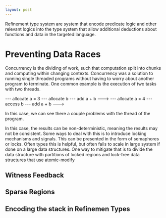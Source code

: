 ```yaml
---
layout: post
---
```


Refinement type system are system that encode
predicate logic and other relevant logics into
the type system that allow additional deductions
about functions and data in the targeted language.

# Preventing Data Races
Concurrency is the dividing of work, such that
computation split into chunks and computing
within changing contexts. Concurrency was
a solution to running single threaded programs
without having to worry about another program
to terminate. One common example is the
execution of two tasks with two threads.

--- allocate a = 3 --- allocate b --- add a + b --->
--- allocate a = 4 --- access   b --- add a + b --->

In this case, we can see there a couple problems with
the thread of the program.

In this case, the results can be non-deterministic,
meaning the results may not be consistent. Some ways
to deal with this is to introduce locking mechanisms
and signals. This can be presented in the form of
semaphores or locks. Often types this is helpful,
but often fails to scale in large system if done
on a large data structures. One way to mitigate that
is to divide the data structure with partitions of
locked regions and lock-free data structures that use
atomic-modify

## Witness Feedback
## Sparse Regions
## Encoding the stack in Refinemen Types
